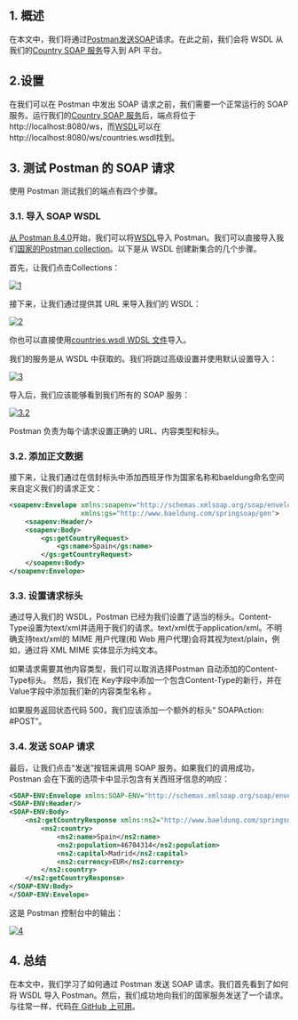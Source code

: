 ## 1. 概述

在本文中，我们将通过[Postman发送](https://learning.postman.com/docs/sending-requests/supported-api-frameworks/making-soap-requests/)[SOAP](https://www.baeldung.com/spring-boot-soap-web-service)请求。在此之前，我们会将 WSDL 从我们的[Country SOAP 服务](https://www.baeldung.com/spring-boot-soap-web-service)导入到 API 平台。

## 2.设置

在我们可以在 Postman 中发出 SOAP 请求之前，我们需要一个正常运行的 SOAP 服务。运行我们的[Country SOAP 服务](https://www.baeldung.com/spring-boot-soap-web-service#1-build-and-run-the-project)后，端点将位于http://localhost:8080/ws，而[WSDL](https://github.com/eugenp/tutorials/blob/master/spring-soap/src/main/resources/countries.wsdl)可以在http://localhost:8080/ws/countries.wsdl找到。

## 3. 测试 Postman 的 SOAP 请求

使用 Postman 测试我们的端点有四个步骤。

### 3.1. 导入 SOAP WSDL

[从 Postman 8.4.0](https://blog.postman.com/postman-now-supports-wsdl/)开始，我们可以将[WSDL](http://localhost:8080/ws/countries.wsdl)导入 Postman。我们可以直接导入我们[国家的Postman collection](https://github.com/eugenp/tutorials/tree/master/spring-soap/src/main/resources)。以下是从 WSDL 创建新集合的几个步骤。

首先，让我们点击Collections：

[![1](https://www.baeldung.com/wp-content/uploads/2022/08/1.png)](https://www.baeldung.com/wp-content/uploads/2022/08/1.png)

接下来，让我们通过提供其 URL 来导入我们的 WSDL：

[![2](https://www.baeldung.com/wp-content/uploads/2022/08/2.png)](https://www.baeldung.com/wp-content/uploads/2022/08/2.png)

你也可以直接使用[countries.wsdl WDSL 文件](https://github.com/eugenp/tutorials/blob/master/spring-soap/src/main/resources/countries.wsdl)导入。

我们的服务是从 WSDL 中获取的。我们将跳过高级设置并使用默认设置导入：

[![3](https://www.baeldung.com/wp-content/uploads/2022/08/3.png)](https://www.baeldung.com/wp-content/uploads/2022/08/3.png)

导入后，我们应该能够看到我们所有的 SOAP 服务：

[![3.2](https://www.baeldung.com/wp-content/uploads/2022/08/3.2.png)](https://www.baeldung.com/wp-content/uploads/2022/08/3.2.png)

Postman 负责为每个请求设置正确的 URL、内容类型和标头。

### 3.2. 添加正文数据

接下来，让我们通过在信封标头中添加西班牙作为国家名称和baeldung命名空间来自定义我们的请求正文：

```xml
<soapenv:Envelope xmlns:soapenv="http://schemas.xmlsoap.org/soap/envelope/"
                  xmlns:gs="http://www.baeldung.com/springsoap/gen">
    <soapenv:Header/>
    <soapenv:Body>
        <gs:getCountryRequest>
            <gs:name>Spain</gs:name>
        </gs:getCountryRequest>
    </soapenv:Body>
</soapenv:Envelope>
```

### 3.3. 设置请求标头

通过导入我们的 WSDL，Postman 已经为我们设置了适当的标头。Content-Type设置为text/xml并适用于我们的请求。text/xml优于application/xml。不明确支持text/xml的 MIME 用户代理(和 Web 用户代理)会将其视为text/plain，例如，通过将 XML MIME 实体显示为纯文本。

如果请求需要其他内容类型，我们可以取消选择Postman 自动添加的Content-Type标头。 然后，我们在 Key字段中添加一个包含Content-Type的新行，并在Value字段中添加我们新的内容类型名称 。

如果服务返回状态代码 500，我们应该添加一个额外的标头“ SOAPAction: #POST”。

### 3.4. 发送 SOAP 请求

最后，让我们点击“发送”按钮来调用 SOAP 服务。如果我们的调用成功，Postman 会在下面的选项卡中显示包含有关西班牙信息的响应：

```xml
<SOAP-ENV:Envelope xmlns:SOAP-ENV="http://schemas.xmlsoap.org/soap/envelope/">
<SOAP-ENV:Header/>
<SOAP-ENV:Body>
    <ns2:getCountryResponse xmlns:ns2="http://www.baeldung.com/springsoap/gen">
        <ns2:country>
            <ns2:name>Spain</ns2:name>
            <ns2:population>46704314</ns2:population>
            <ns2:capital>Madrid</ns2:capital>
            <ns2:currency>EUR</ns2:currency>
        </ns2:country>
    </ns2:getCountryResponse>
</SOAP-ENV:Body>
</SOAP-ENV:Envelope>
```

这是 Postman 控制台中的输出：

[![4](https://www.baeldung.com/wp-content/uploads/2022/08/4.png)](https://www.baeldung.com/wp-content/uploads/2022/08/4.png)

## 4. 总结

在本文中，我们学习了如何通过 Postman 发送 SOAP 请求。我们首先看到了如何将 WSDL 导入 Postman。然后，我们成功地向我们的国家服务发送了一个请求。与往常一样，代码[在 GitHub 上可用](https://github.com/eugenp/tutorials/tree/master/spring-soap)。